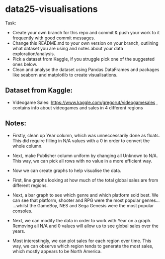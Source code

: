 # data25-visualisations

Task: 
- Create your own branch for this repo and commit & push your work to it frequently with good commit messages.
- Change this README.md to your own version on your branch, outlining what dataset you are using and notes about your data exploration/analysis.
- Pick a dataset from Kaggle, if you struggle pick one of the suggested ones below. 
- Clean and analyse the dataset using Pandas DataFrames and packages like seaborn and matplotlib to create visualisations.

## Dataset from Kaggle:

- Videogame Sales: https://www.kaggle.com/gregorut/videogamesales , contains info about videogames and sales in 4 different regions

## Notes:

- Firstly, clean up Year column, which was unneccessarily done as floats.
  This did require filling in N/A values with a 0 in order to convert the whole column.

- Next, make Publisher column uniform by changing all Unknown to N/A.
  This way, we can pick all rows with no value in a more efficient way.
  
- Now we can create graphs to help visualise the data.

- First, line graphs looking at how much of the total global sales are from different regions.

- Next, a bar graph to see which genre and which platform sold best.
  We can see that platform, shooter and RPG were the most popular genres...
  ...whilst the GameBoy, NES and Sega Genesis were the most popular consoles.

- Next, we can modify the data in order to work with Year on a graph.
  Removing all N/A and 0 values will allow us to see global sales over the years.
  
- Most interestingly, we can plot sales for each region over time.
  This way, we can observe which region tends to generate the most sales, which mostly appears to be North America.

